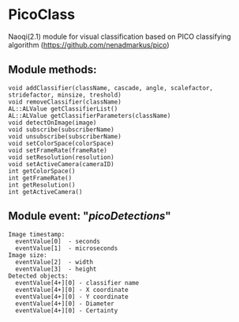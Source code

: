 # PicoClass

Naoqi(2.1) module for visual classification based on PICO classifying algorithm (https://github.com/nenadmarkus/pico)

## Module methods:
    void addClassifier(className, cascade, angle, scalefactor, stridefactor, minsize, treshold)   
    void removeClassifier(className)  
    AL::ALValue getClassifierList()  
    AL::ALValue getClassifierParameters(className)  
    void detectOnImage(image)  
    void subscribe(subscriberName) 
    void unsubscribe(subscriberName)
    void setColorSpace(colorSpace)  
    void setFrameRate(frameRate)  
    void setResolution(resolution)  
    void setActiveCamera(cameraID)  
    int getColorSpace()  
    int getFrameRate() 
    int getResolution() 
    int getActiveCamera()

## Module event:  "*picoDetections*"
    Image timestamp:
      eventValue[0]  - seconds
      eventValue[1]  - microseconds
    Image size:
      eventValue[2]  - width
      eventValue[3]  - height
    Detected objects:
      eventValue[4+][0] - classifier name
      eventValue[4+][0] - X coordinate
      eventValue[4+][0] - Y coordinate
      eventValue[4+][0] - Diameter
      eventValue[4+][0] - Certainty
